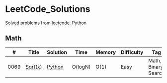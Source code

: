 # LeetCode_Solutions
Solved problems from leetcode. Python

## Math
|  #  | Title           |  Solution       |  Time           | Memory          | Difficulty    | Tag          |
|-----|---------------- | --------------- | --------------- | --------------- | ------------- |--------------|
0069 | [Sqrt(x)](leetcode.com/problems/sqrtx/) | [Python](./Math/Sqrt(x).py) | O(logN) | O(1) | Easy | Math, Binary Search|
